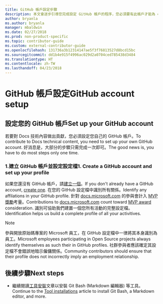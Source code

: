 ```yaml
---
title: GitHub 帳戶設定步驟
description: 本文會逐步引導您完成設定 GitHub 帳戶的程序，您必須要有此帳戶才能為 docs.microsoft.com 內容做出貢獻。
author: bryanla
ms.author: bryanla
manager: mbaldwin
ms.date: 02/27/2018
ms.prod: non-product-specific
ms.topic: contributor-guide
ms.custom: external-contributor-guide
ms.openlocfilehash: 131736a3b12314147ae5f3f76813527d8bcd15bc
ms.sourcegitcommit: dd1b4e915f4996ac029d2a0704ced785438d3484
ms.translationtype: HT
ms.contentlocale: zh-TW
ms.lasthandoff: 04/23/2018
---
```

# <a name="github-account-setup"></a><span data-ttu-id="d72a5-103">GitHub 帳戶設定</span><span class="sxs-lookup"><span data-stu-id="d72a5-103">GitHub account setup</span></span>

## <a name="set-up-your-github-account"></a><span data-ttu-id="d72a5-104">設定您的 GitHub 帳戶</span><span class="sxs-lookup"><span data-stu-id="d72a5-104">Set up your GitHub account</span></span>

<span data-ttu-id="d72a5-105">若要對 Docs 技術內容做出貢獻，您必須設定您自己的 GitHub 帳戶。</span><span class="sxs-lookup"><span data-stu-id="d72a5-105">To contribute to Docs technical content, you need to set up your own GitHub account.</span></span> <span data-ttu-id="d72a5-106">好消息是，大部分的步驟只需完成一次即可。</span><span class="sxs-lookup"><span data-stu-id="d72a5-106">The good news is, you have to do most steps only one time.</span></span>

### <a name="1-create-a-github-account-and-set-up-your-profile"></a><span data-ttu-id="d72a5-107">1.建立 GitHub 帳戶並設定設定檔</span><span class="sxs-lookup"><span data-stu-id="d72a5-107">1. Create a GitHub account and set up your profile</span></span>

<span data-ttu-id="d72a5-108">如果您還沒有 GitHub 帳戶，請[建立一個](https://github.com/join)。</span><span class="sxs-lookup"><span data-stu-id="d72a5-108">If you don't already have a GitHub account, [create one](https://github.com/join).</span></span> <span data-ttu-id="d72a5-109">在您的 GitHub 設定檔中識別所有關係。</span><span class="sxs-lookup"><span data-stu-id="d72a5-109">Identify any affilations in your GitHub profile.</span></span> <span data-ttu-id="d72a5-110">針對 [docs.microsoft.com](https://docs.microsoft.com) 的參與會計入 [MVP 獎勵](https://mvp.microsoft.com)考量。</span><span class="sxs-lookup"><span data-stu-id="d72a5-110">Contributions to [docs.microsoft.com](https://docs.microsoft.com) count toward [MVP award](https://mvp.microsoft.com) consideration.</span></span> <span data-ttu-id="d72a5-111">識別可協助我們建置一個您所有活動的完整設定檔。</span><span class="sxs-lookup"><span data-stu-id="d72a5-111">Identification helps us build a complete profile of all your activitives.</span></span>

>[!NOTE]
> <span data-ttu-id="d72a5-112">參與開放原始碼專案的 Microsoft 員工，在 GitHub 設定檔中一律將其本身識別為員工。</span><span class="sxs-lookup"><span data-stu-id="d72a5-112">Microsoft employees participating in Open Source projects always identify themselves as such their in GitHub profiles.</span></span> <span data-ttu-id="d72a5-113">社群參與者應該確定其設定檔不會錯誤地暗示僱傭關係。</span><span class="sxs-lookup"><span data-stu-id="d72a5-113">Community contributors should ensure that their profile does not incorrectly imply an employment relationship.</span></span>

## <a name="next-steps"></a><span data-ttu-id="d72a5-114">後續步驟</span><span class="sxs-lookup"><span data-stu-id="d72a5-114">Next steps</span></span>

* <span data-ttu-id="d72a5-115">繼續閱讀[工具安裝](get-started-setup-tools.md)文章以安裝 Git Bash (Markdown 編輯器) 等工具。</span><span class="sxs-lookup"><span data-stu-id="d72a5-115">Continue to the [Tool installations](get-started-setup-tools.md) article to install Git Bash, a Markdown editor, and more.</span></span>
